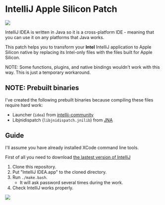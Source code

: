 # IntelliJ Apple Silicon Patch

![](https://i.imgur.com/mCEuGqk.png)

IntelliJ IDEA is written in Java so it is a cross-platform IDE - meaning that you can use it on any platforms that Java works.

This patch helps you to transform your **Intel** IntelliJ application to Apple Silicon native by replacing its Intel-only files with the files built for Apple Silicon.

NOTE: Some functions, plugins, and native bindings wouldn't work with this way. This is just a temporary workaround.

## NOTE: Prebuilt binaries

I've created the following prebuilt binaries because compiling these files require hard work:

- Launcher (`idea`) from [intellij-community](https://github.com/JetBrains/intellij-community)
- Libjnidispatch (`libjnidispatch.jnilib`) from [JNA](https://github.com/java-native-access/jna)

## Guide

I'll assume you have already installed XCode command line tools.

First of all you need to download [the lastest version of IntelliJ](https://www.jetbrains.com/idea/download/)

1. Clone this repository.
2. Put "IntelliJ IDEA.app" to the cloned directory.
3. Run `./make.bash`.
   - It will ask password several times during the work.
4. Check IntelliJ works properly.

![](https://i.imgur.com/fYvO0qu.png)
